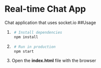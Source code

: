 # Real-time Chat App
Chat application that uses socket.io
##Usage
1. ```bash
    # Install dependencies
    npm install  
    ``` 
1. ```bash
    # Run in production
    npm start
    ```
1. Open the **index.html** file with the browser

